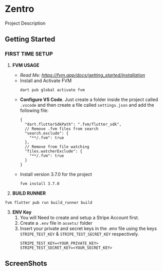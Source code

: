 # Zentro

Project Description

## Getting Started

### FIRST TIME SETUP

1. **FVM USAGE**

   * *Read Me: https://fvm.app/docs/getting_started/installation*
   * Install and Activate FVM
     ```
     dart pub global activate fvm
     ```
   * **Configure VS Code**. Just create a folder inside the project called `.vscode` and then create a file called `settings.json` and add the following file:
     ```
     {
       "dart.flutterSdkPath": ".fvm/flutter_sdk",
       // Remove .fvm files from search
       "search.exclude": {
         "**/.fvm": true
       },
       // Remove from file watching
       "files.watcherExclude": {
         "**/.fvm": true
       }
     }
     ```
   * Install version 3.7.0 for the project
     ```
     fvm install 3.7.0
     ```
2. **BUILD RUNNER**

```
fvm flutter pub run build_runner build
```

3. **ENV Key**
   1. You will Need to create and setup a Stripe Account first.
   2. Create a `.env` file in `assets/` folder
   3. Insert your private and secret keys in the .env file using the keys `STRIPE_TEST_KEY` & `STRIPE_TEST_SECRET_KEY` respectively.
      ```
      STRIPE_TEST_KEY=<YOUR_PRIVATE_KEY>
      STRIPE_TEST_SECRET_KEY=<YOUR_SECRET_KEY>
      ```

## ScreenShots
